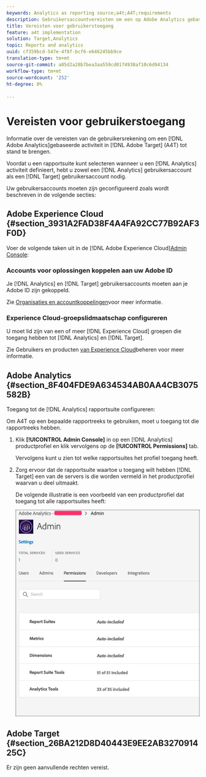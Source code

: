 ```yaml
---
keywords: Analytics as reporting source;a4t;A4T;requirements
description: Gebruikersaccountvereisten om een op Adobe Analytics gebaseerde activiteit te maken in Adobe Target (A4T).
title: Vereisten voor gebruikerstoegang
feature: a4t implementation
solution: Target,Analytics
topic: Reports and analytics
uuid: cf359bcd-547e-4f8f-bcf6-e646245bb9ce
translation-type: tm+mt
source-git-commit: a05d2a28b7bea3aa559cd0174930af10c6d94134
workflow-type: tm+mt
source-wordcount: '252'
ht-degree: 0%

---
```



# Vereisten voor gebruikerstoegang

Informatie over de vereisten van de gebruikersrekening om een [!DNL Adobe Analytics]gebaseerde activiteit in [!DNL Adobe Target] (A4T) tot stand te brengen.

Voordat u een rapportsuite kunt selecteren wanneer u een [!DNL Analytics] activiteit definieert, hebt u zowel een [!DNL Analytics] gebruikersaccount als een [!DNL Target] gebruikersaccount nodig.

Uw gebruikersaccounts moeten zijn geconfigureerd zoals wordt beschreven in de volgende secties:

## Adobe Experience Cloud {#section_3931A2FAD38F4A4FA92CC77B92AF3F0D}

Voer de volgende taken uit in de [!DNL Adobe Experience Cloud][Admin Console](https://adminconsole.adobe.com):

### Accounts voor oplossingen koppelen aan uw Adobe ID

Je [!DNL Analytics] en [!DNL Target] gebruikersaccounts moeten aan je Adobe ID zijn gekoppeld.

Zie [Organisaties en accountkoppelingen](https://docs.adobe.com/help/en/core-services/interface/manage-users-and-products/organizations.html)voor meer informatie.

### Experience Cloud-groepslidmaatschap configureren

U moet lid zijn van een of meer [!DNL Experience Cloud] groepen die toegang hebben tot [!DNL Analytics] en [!DNL Target].

Zie Gebruikers en producten [van Experience Cloud](https://experienceleague.adobe.com/docs/core-services/interface/manage-users-and-products/admin-getting-started.html)beheren voor meer informatie.

## Adobe Analytics {#section_8F404FDE9A634534AB0AA4CB3075582B}

Toegang tot de [!DNL Analytics] rapportsuite configureren:

Om A4T op een bepaalde rapportreeks te gebruiken, moet u toegang tot die rapportreeks hebben.

1. Klik **[!UICONTROL Admin Console]** in op een [!DNL Analytics] productprofiel en klik vervolgens op de **[!UICONTROL Permissions]** tab.

   Vervolgens kunt u zien tot welke rapportsuites het profiel toegang heeft.

1. Zorg ervoor dat de rapportsuite waartoe u toegang wilt hebben [!DNL Target] een van de servers is die worden vermeld in het productprofiel waarvan u deel uitmaakt.

   De volgende illustratie is een voorbeeld van een productprofiel dat toegang tot alle rapportsuites heeft:

   ![Tabblad Machtiging Admin Console](/help/c-integrating-target-with-mac/a4t/assets/permissions-tab.png)

## Adobe Target {#section_26BA212D8D40443E9EE2AB327091425C}

Er zijn geen aanvullende rechten vereist.
